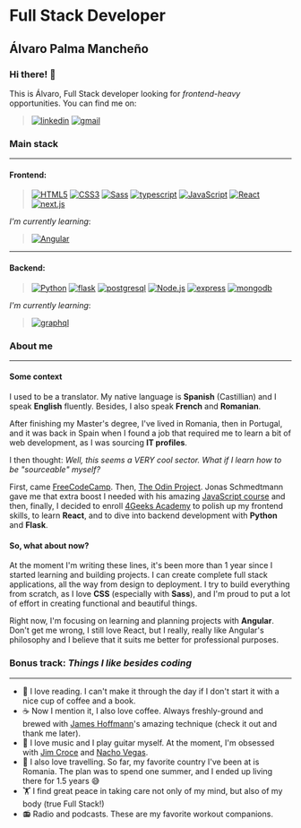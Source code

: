 # Full Stack Developer

## Álvaro Palma Mancheño

### Hi there! 👋

This is Álvaro, Full Stack developer looking for _frontend-heavy_ opportunities. You can find me on:

> <a href='https://www.linkedin.com/in/al-pm/?locale=en_US' target="_blank"><img alt='linkedin' src='https://img.shields.io/badge/linkedin-100000?style=for-the-badge&logo=linkedin&logoColor=white&labelColor=444445&color=5C5C5C'/></a> <a href='mailto:alpalma95@gmail.com' target="_blank"><img alt='gmail' src='https://img.shields.io/badge/email-100000?style=for-the-badge&logo=gmail&logoColor=white&labelColor=444445&color=5C5C5C'/></a> <a href='https://alpalma95.github.io/portfolio/' target="_blank"><img alt='' src='https://img.shields.io/badge/🌍-_Portfolio-100000?style=for-the-badge&logo=&labelColor=444445&color=5C5C5C'/></a>

### Main stack

---

#### Frontend:

> <a href='' target="_blank"><img alt='HTML5' src='https://img.shields.io/badge/HTML5-100000?style=for-the-badge&logo=HTML5&logoColor=FFFFFF&labelColor=E44D26&color=F16529'/></a> <a href='' target="_blank"><img alt='CSS3' src='https://img.shields.io/badge/CSS3-100000?style=for-the-badge&logo=CSS3&logoColor=FFFFFF&labelColor=264DE4&color=2965F1'/></a> <a href='https://sass-lang.com/' target="_blank"><img alt='Sass' src='https://img.shields.io/badge/Sass-100000?style=for-the-badge&logo=Sass&logoColor=FFFFFF&labelColor=BF4080&color=CF649A'/></a> <a href='https://www.typescriptlang.org/' target="_blank"><img alt='typescript' src='https://img.shields.io/badge/TypeScript-100000?style=for-the-badge&logo=typescript&logoColor=white&labelColor=2F74C0&color=4373A9'/></a> <a href='' target="_blank"><img alt='JavaScript' src='https://img.shields.io/badge/JavaScript(ES6)-100000?style=for-the-badge&logo=JavaScript&logoColor=FFFFFF&labelColor=F7DF1E&color=E7DB83'/></a> <a href='https://reactjs.org/' target="_blank"><img alt='React' src='https://img.shields.io/badge/React-100000?style=for-the-badge&logo=React&logoColor=FFFFFF&labelColor=61DAFB&color=143579'/></a> <a href='https://nextjs.org/' target="_blank"><img alt='next.js' src='https://img.shields.io/badge/NEXT.JS-100000?style=for-the-badge&logo=next.js&logoColor=FFFFFF&labelColor=000000&color=DCDEDF'/></a>

_I'm currently learning_:

> <a href='https://angular.io/' target="_blank"><img alt='Angular' src='https://img.shields.io/badge/Angular-100000?style=for-the-badge&logo=Angular&logoColor=FFFFFF&labelColor=C3002F&color=DD0031'/></a>

---

#### Backend:

> <a href='https://www.python.org/' target="_blank"><img alt='Python' src='https://img.shields.io/badge/Python-100000?style=for-the-badge&logo=Python&logoColor=FFFFFF&labelColor=3771A2&color=FFCD3D'/></a> <a href='https://flask.palletsprojects.com/en/2.2.x/' target="_blank"><img alt='flask' src='https://img.shields.io/badge/Flask-100000?style=for-the-badge&logo=flask&logoColor=FFFFFF&labelColor=000000&color=B0B0B0'/></a> <a href='https://www.postgresql.org/' target="_blank"><img alt='postgresql' src='https://img.shields.io/badge/postgresql-100000?style=for-the-badge&logo=postgresql&logoColor=FFFFFF&labelColor=336791&color=4C7393'/></a> <a href='https://nodejs.org/en/' target="_blank"><img alt='Node.js' src='https://img.shields.io/badge/Nodejs-100000?style=for-the-badge&logo=Node.js&logoColor=FFFFFF&labelColor=41873F&color=68BA49'/></a> <a href='https://nodejs.org/en/' target="_blank"><img alt='express' src='https://img.shields.io/badge/Express-100000?style=for-the-badge&logo=express&logoColor=FFFFFF&labelColor=010101&color=FCFCFC'/></a> <a href='https://www.mongodb.com/' target="_blank"><img alt='mongodb' src='https://img.shields.io/badge/mongodb-100000?style=for-the-badge&logo=mongodb&logoColor=FFFFFF&labelColor=116149&color=00ED64'/></a>

_I'm currently learning_:

> <a href='https://graphql.org/' target="_blank"><img alt='graphql' src='https://img.shields.io/badge/Graphql-100000?style=for-the-badge&logo=graphql&logoColor=FFFFFF&labelColor=E10098&color=DE46AC'/></a>

### About me

---

#### **Some context**

I used to be a translator. My native language is **Spanish** (Castillian) and I speak **English** fluently. Besides, I also speak **French** and **Romanian**.

After finishing my Master's degree, I've lived in Romania, then in Portugal, and it was back in Spain when I found a job that required me to learn a bit of web development, as I was sourcing **IT profiles**.

I then thought: _Well, this seems a VERY cool sector. What if I learn how to be "sourceable" myself?_

First, came [FreeCodeCamp](https://www.freecodecamp.org/). Then, [The Odin Project](https://www.theodinproject.com/). Jonas Schmedtmann gave me that extra boost I needed with his amazing [JavaScript course](https://www.udemy.com/course/the-complete-javascript-course/) and then, finally, I decided to enroll [4Geeks Academy](https://4geeks.com/) to polish up my frontend skills, to learn **React**, and to dive into backend development with **Python** and **Flask**.

#### **So, what about now?**

At the moment I'm writing these lines, it's been more than 1 year since I started learning and building projects. I can create complete full stack applications, all the way from design to deployment. I try to build everything from scratch, as I love **CSS** (especially with **Sass**), and I'm proud to put a lot of effort in creating functional and beautiful things.

Right now, I'm focusing on learning and planning projects with **Angular**. Don't get me wrong, I still love React, but I really, really like Angular's philosophy and I believe that it suits me better for professional purposes.

### Bonus track: _Things I like besides coding_

---

- 📖 I love reading. I can't make it through the day if I don't start it with a nice cup of coffee and a book.
- ☕ Now I mention it, I also love coffee. Always freshly-ground and brewed with [James Hoffmann](https://www.google.com/url?sa=t&rct=j&q=&esrc=s&source=web&cd=&cad=rja&uact=8&ved=2ahUKEwj66s-Ktcv6AhVQhFwKHUvzCoMQtwJ6BAgFEAI&url=https%3A%2F%2Fwww.youtube.com%2Fwatch%3Fv%3Dst571DYYTR8&usg=AOvVaw3KXa36cLaXIzL40oQJq86G)'s amazing technique (check it out and thank me later).
- 🎸 I love music and I play guitar myself. At the moment, I'm obsessed with [Jim Croce](https://open.spotify.com/artist/1R6Hx1tJ2VOUyodEpC12xM) and [Nacho Vegas](https://open.spotify.com/artist/14CMndDKSsMSvZYXFLZRfn).
- 🚂 I also love travelling. So far, my favorite country I've been at is Romania. The plan was to spend one summer, and I ended up living there for 1.5 years 😅
- 🏋️ I find great peace in taking care not only of my mind, but also of my body (true Full Stack!)
- 📻 Radio and podcasts. These are my favorite workout companions.
